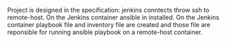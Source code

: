Project is designed in the specification: jenkins conntects throw ssh to remote-host. On the Jenkins container ansible in installed. On the Jenkins container playbook file and inventory file are created and those file are reponsible for running ansible playbook on a remote-host container.
